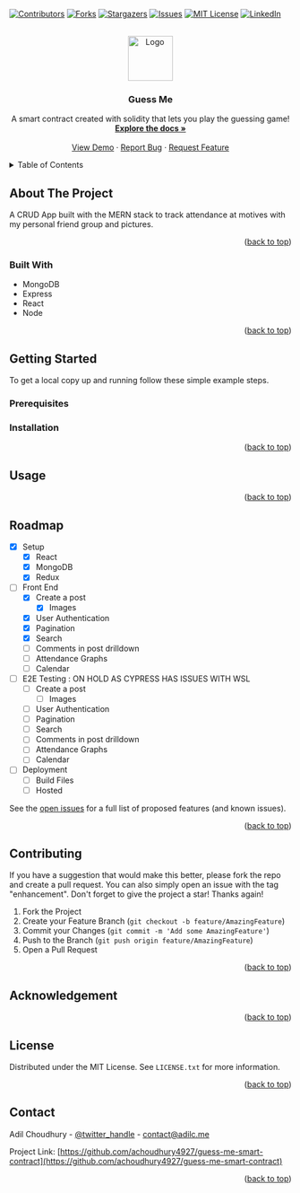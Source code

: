 <a name="readme-top"></a>

[![Contributors][contributors-shield]][contributors-url]
[![Forks][forks-shield]][forks-url]
[![Stargazers][stars-shield]][stars-url]
[![Issues][issues-shield]][issues-url]
[![MIT License][license-shield]][license-url]
[![LinkedIn][linkedin-shield]][linkedin-url]

<!-- PROJECT LOGO -->
<br />
<div align="center">
  <a href="https://github.com/achoudhury4927/memories-and-motives">
    <img src="logo.png" alt="Logo" width="80" height="80">
  </a>

<h3 align="center">Guess Me</h3>

  <p align="center">
    A smart contract created with solidity that lets you play the guessing game!
    <br />
    <a href="https://github.com/achoudhury4927/memories-and-motives"><strong>Explore the docs »</strong></a>
    <br />
    <br />
    <a href="https://github.com/achoudhury4927/memories-and-motives">View Demo</a>
    ·
    <a href="https://github.com/achoudhury4927/memories-and-motives/issues">Report Bug</a>
    ·
    <a href="https://github.com/achoudhury4927/memories-and-motives/issues">Request Feature</a>
  </p>
</div>

<!-- TABLE OF CONTENTS -->
<details>
  <summary>Table of Contents</summary>
  <ol>
    <li>
      <a href="#about-the-project">About The Project</a>
      <ul>
        <li><a href="#built-with">Built With</a></li>
      </ul>
    </li>
    <li>
      <a href="#getting-started">Getting Started</a>
      <ul>
        <li><a href="#prerequisites">Prerequisites</a></li>
        <li><a href="#installation">Installation</a></li>
      </ul>
    </li>
    <li><a href="#usage">Usage</a></li>
    <li><a href="#roadmap">Roadmap</a></li>
    <li><a href="#contributing">Contributing</a></li>
    <li><a href="#acknowledgement">Acknowledgement</a></li>
    <li><a href="#license">License</a></li>
    <li><a href="#contact">Contact</a></li>
  </ol>
</details>

<!-- ABOUT THE PROJECT -->

## About The Project

A CRUD App built with the MERN stack to track attendance at motives with my personal friend group and pictures.

<p align="right">(<a href="#readme-top">back to top</a>)</p>

### Built With

- MongoDB
- Express
- React
- Node

<p align="right">(<a href="#readme-top">back to top</a>)</p>

<!-- GETTING STARTED -->

## Getting Started

To get a local copy up and running follow these simple example steps.

### Prerequisites

<!-- You will need yarn to install the packages. Yarn can be installed through the npm package manager which comes bundled with Node.js when you install it on your system.

- yarn

  ```sh
  npm install --global yarn
  ```
-->

### Installation

<!--
1. Clone the repo
   ```sh
   git clone https://github.com/achoudhury4927/guess-me-smart-contract.git
   ```
2. Install packages
   ```sh
   yarn install
   ```
3. Run tests
   ```sh
   yarn hardhat test
   ```
-->
<p align="right">(<a href="#readme-top">back to top</a>)</p>

<!-- USAGE EXAMPLES -->

## Usage

<!--
I ran this using the following VSCode plugin:

<ul>
  <li>Name: Live Server</li>
  <li>Id: ritwickdey.LiveServer</li>
  <li>Description: Launch a development local Server with live reload feature for static & dynamic pages</li>
  <li>Version: 5.7.9</li>
  <li>Publisher: Ritwick Dey</li>
  <li>VS Marketplace: <a href="https://marketplace.visualstudio.com/items?itemName=ritwickdey.LiveServer">Get it Here</a></li>
</ul>

_For more examples, please refer to the [Documentation](https://example.com)_ -->

<p align="right">(<a href="#readme-top">back to top</a>)</p>

<!-- ROADMAP -->

## Roadmap

- [x] Setup
  - [x] React
  - [x] MongoDB
  - [x] Redux
- [ ] Front End
  - [x] Create a post
    - [x] Images
  - [x] User Authentication
  - [x] Pagination
  - [x] Search
  - [ ] Comments in post drilldown
  - [ ] Attendance Graphs
  - [ ] Calendar
- [ ] E2E Testing : ON HOLD AS CYPRESS HAS ISSUES WITH WSL
  - [ ] Create a post
    - [ ] Images
  - [ ] User Authentication
  - [ ] Pagination
  - [ ] Search
  - [ ] Comments in post drilldown
  - [ ] Attendance Graphs
  - [ ] Calendar
- [ ] Deployment
  - [ ] Build Files
  - [ ] Hosted

See the [open issues](https://github.com/achoudhury4927/memories-and-motives/issues) for a full list of proposed features (and known issues).

<p align="right">(<a href="#readme-top">back to top</a>)</p>

<!-- CONTRIBUTING -->

## Contributing

If you have a suggestion that would make this better, please fork the repo and create a pull request. You can also simply open an issue with the tag "enhancement".
Don't forget to give the project a star! Thanks again!

1. Fork the Project
2. Create your Feature Branch (`git checkout -b feature/AmazingFeature`)
3. Commit your Changes (`git commit -m 'Add some AmazingFeature'`)
4. Push to the Branch (`git push origin feature/AmazingFeature`)
5. Open a Pull Request

<p align="right">(<a href="#readme-top">back to top</a>)</p>

<!-- ACKNOWLEDGEMENT -->

## Acknowledgement

<p align="right">(<a href="#readme-top">back to top</a>)</p>

<!-- LICENSE -->

## License

Distributed under the MIT License. See `LICENSE.txt` for more information.

<p align="right">(<a href="#readme-top">back to top</a>)</p>

<!-- CONTACT -->

## Contact

Adil Choudhury - [@twitter_handle](https://twitter.com/twitter_handle) - contact@adilc.me

Project Link: [https://github.com/achoudhury4927/guess-me-smart-contract](https://github.com/achoudhury4927/guess-me-smart-contract)

<p align="right">(<a href="#readme-top">back to top</a>)</p>

<!-- MARKDOWN LINKS & IMAGES -->
<!-- https://www.markdownguide.org/basic-syntax/#reference-style-links -->

[contributors-shield]: https://img.shields.io/github/contributors/achoudhury4927/guess-me-smart-contract.svg?style=for-the-badge
[contributors-url]: https://github.com/achoudhury4927/guess-me-smart-contract/graphs/contributors
[forks-shield]: https://img.shields.io/github/forks/achoudhury4927/guess-me-smart-contract.svg?style=for-the-badge
[forks-url]: https://github.com/achoudhury4927/guess-me-smart-contract/network/members
[stars-shield]: https://img.shields.io/github/stars/achoudhury4927/guess-me-smart-contract.svg?style=for-the-badge
[stars-url]: https://github.com/achoudhury4927/guess-me-smart-contract/stargazers
[issues-shield]: https://img.shields.io/github/issues/achoudhury4927/guess-me-smart-contract.svg?style=for-the-badge
[issues-url]: https://github.com/achoudhury4927/guess-me-smart-contract/issues
[license-shield]: https://img.shields.io/github/license/achoudhury4927/guess-me-smart-contract?style=for-the-badge
[license-url]: https://github.com/achoudhury4927/guess-me-smart-contract/blob/master/LICENSE.txt
[linkedin-shield]: https://img.shields.io/badge/-LinkedIn-black.svg?style=for-the-badge&logo=linkedin&colorB=555
[linkedin-url]: https://linkedin.com/in/linkedin_username
